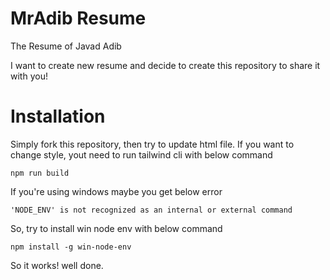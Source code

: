 # MrAdib Resume

The Resume of Javad Adib

I want to create new resume and decide to create this repository to share it with you!


# Installation
Simply fork this repository, then try to update html file.
If you want to change style, yout need to run tailwind cli with below command

```npm run build```


If you're using windows maybe you get below error

```'NODE_ENV' is not recognized as an internal or external command```


So, try to install win node env with below command

```npm install -g win-node-env```




So it works! well done.

